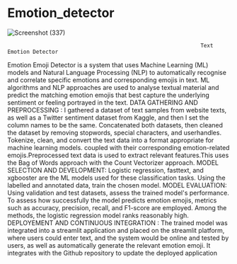 # Emotion_detector

![Screenshot (337)](https://github.com/Bunnydavid27/Emotion_detector/assets/95872007/93b1b6a6-0110-4e02-b394-97cb9696d7ca)


                                                                 Text Emotion Detector 

Emotion Emoji Detector is a system that uses Machine Learning (ML) models and Natural Language Processing (NLP) to automatically recognise and correlate specific emotions and corresponding emojis in text. ML algorithms and NLP approaches are used to analyse textual material and predict the matching emotion emojis that best capture the underlying sentiment or feeling portrayed in the text.
DATA GATHERING AND PREPROCESSING : I gathered a dataset of text samples from website texts, as well as a Twitter sentiment dataset from Kaggle, and then I set the column names to be the same. Concatenated both datasets, then cleaned the dataset by removing stopwords, special characters, and userhandles. Tokenize, clean, and convert the text data into a format appropriate for machine learning models. coupled with their corresponding emotion-related emojis.Preprocessed text data is used to extract relevant features.This uses the Bag of Words approach with the Count Vectorizer approach.
MODEL SELECTION AND DEVELOPMENT: Logistic regression, fasttext, and xgbooster are the ML models used for these classification tasks. Using the labelled and annotated data, train the chosen model.
MODEL EVALUATION: Using validation and test datasets, assess the trained model's performance. To assess how successfully the model predicts emotion emojis, metrics such as accuracy, precision, recall, and F1-score are employed. Among the methods, the logistic regression model ranks reasonably high.
DEPLOYEMENT AND CONTINUOUS INTEGRATION : The trained model was integrated into a streamlit application and placed on the streamlit platform, where users could enter text, and the system would be online and tested by users, as well as automatically generate the relevant emotion emoji. It integrates with the Github repository to update the deployed application



